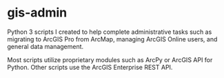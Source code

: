# gis-admin
Python 3 scripts I created to help complete administrative tasks such as migrating to ArcGIS Pro from ArcMap, managing ArcGIS Online users, and general data management. 

Most scripts utilize proprietary modules such as ArcPy or ArcGIS API for Python. Other scripts use the ArcGIS Enterprise REST API. 

